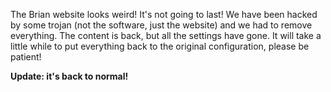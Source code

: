 <html><body><p>The Brian website looks weird! It's not going to last! We have been hacked by some trojan (not the software, just the website) and we had to remove everything. The content is back, but all the settings have gone. It will take a little while to put everything back to the original configuration, please be patient!

<strong>Update: it's back to normal!</strong></p></body></html>